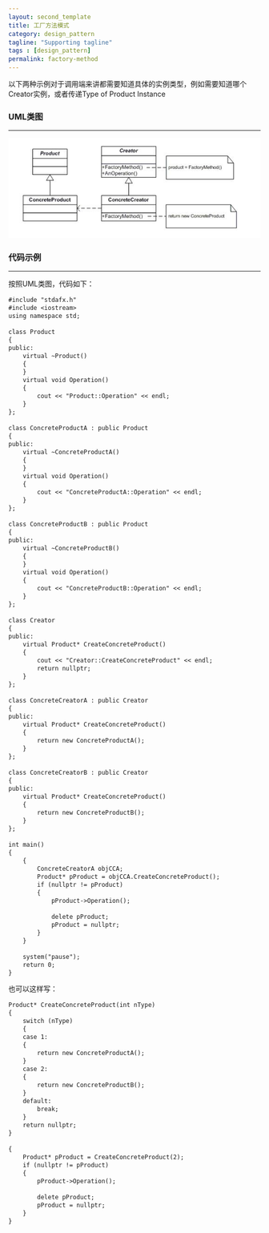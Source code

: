 ```yaml
---
layout: second_template
title: 工厂方法模式
category: design_pattern
tagline: "Supporting tagline"
tags : [design_pattern]
permalink: factory-method
---
```


以下两种示例对于调用端来讲都需要知道具体的实例类型，例如需要知道哪个Creator实例，或者传递Type of Product Instance

### UML类图
--------------------------------------------------

![Alt text][id]

[id]: assets/themes/my_blog/img/factory_method.jpg

### 代码示例
--------------------------------------------------

按照UML类图，代码如下：

	#include "stdafx.h"
	#include <iostream>
	using namespace std;

	class Product
	{
	public:
		virtual ~Product()
		{
		}
		virtual void Operation()
		{
			cout << "Product::Operation" << endl;
		}
	};

	class ConcreteProductA : public Product
	{
	public:
		virtual ~ConcreteProductA()
		{
		}
		virtual void Operation()
		{
			cout << "ConcreteProductA::Operation" << endl;
		}
	};

	class ConcreteProductB : public Product
	{
	public:
		virtual ~ConcreteProductB()
		{
		}
		virtual void Operation()
		{
			cout << "ConcreteProductB::Operation" << endl;
		}
	};

	class Creator
	{
	public:
		virtual Product* CreateConcreteProduct()
		{
			cout << "Creator::CreateConcreteProduct" << endl;
			return nullptr;
		}
	};

	class ConcreteCreatorA : public Creator
	{
	public:
		virtual Product* CreateConcreteProduct()
		{
			return new ConcreteProductA();
		}
	};

	class ConcreteCreatorB : public Creator
	{
	public:
		virtual Product* CreateConcreteProduct()
		{
			return new ConcreteProductB();
		}
	};

	int main()
	{
		{
			ConcreteCreatorA objCCA;
			Product* pProduct = objCCA.CreateConcreteProduct();
			if (nullptr != pProduct)
			{
				pProduct->Operation();

				delete pProduct;
				pProduct = nullptr;
			}
		}

		system("pause");
		return 0;
	}

也可以这样写：

	Product* CreateConcreteProduct(int nType)
	{
		switch (nType)
		{
		case 1:
		{
			return new ConcreteProductA();
		}
		case 2:
		{
			return new ConcreteProductB();
		}
		default:
			break;
		}
		return nullptr;
	}

	{
		Product* pProduct = CreateConcreteProduct(2);
		if (nullptr != pProduct)
		{
			pProduct->Operation();

			delete pProduct;
			pProduct = nullptr;
		}
	}